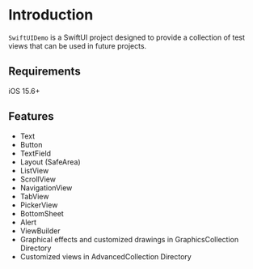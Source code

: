 # Introduction
`SwiftUIDemo` is a SwiftUI project designed to provide a collection of test views that can be used in future projects.

## Requirements
iOS 15.6+

## Features
- Text
- Button
- TextField
- Layout (SafeArea)
- ListView
- ScrollView
- NavigationView
- TabView
- PickerView
- BottomSheet
- Alert
- ViewBuilder
- Graphical effects and customized drawings in GraphicsCollection Directory
- Customized views in AdvancedCollection Directory

